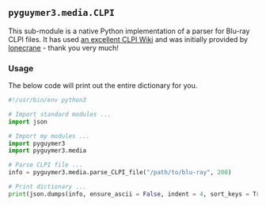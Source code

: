 ## `pyguymer3.media.CLPI`

This sub-module is a native Python implementation of a parser for Blu-ray CLPI files. It has used [an excellent CLPI Wiki](https://github.com/lw/BluRay/wiki/CLPI) and was initially provided by [lonecrane](https://github.com/lonecrane) - thank you very much!

### Usage

The below code will print out the entire dictionary for you.

```python
#!/usr/bin/env python3

# Import standard modules ...
import json

# Import my modules ...
import pyguymer3
import pyguymer3.media

# Parse CLPI file ...
info = pyguymer3.media.parse_CLPI_file("/path/to/blu-ray", 200)

# Print dictionary ...
print(json.dumps(info, ensure_ascii = False, indent = 4, sort_keys = True))
```
